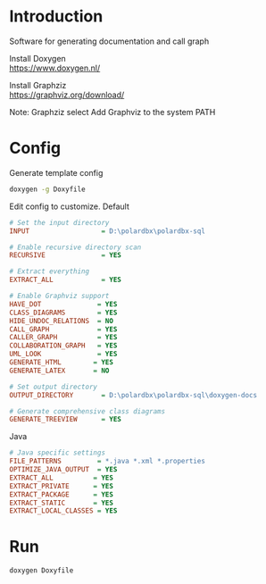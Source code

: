 # Introduction

Software for generating documentation and call graph  

Install Doxygen  
https://www.doxygen.nl/  

Install Graphziz  
https://graphviz.org/download/

Note: Graphziz select Add Graphviz to the system PATH 

# Config

Generate template config

```bash
doxygen -g Doxyfile
```

Edit config to customize. Default

```ini
# Set the input directory
INPUT                  = D:\polardbx\polardbx-sql

# Enable recursive directory scan
RECURSIVE              = YES

# Extract everything
EXTRACT_ALL            = YES

# Enable Graphviz support
HAVE_DOT              = YES
CLASS_DIAGRAMS        = YES
HIDE_UNDOC_RELATIONS  = NO
CALL_GRAPH            = YES
CALLER_GRAPH          = YES
COLLABORATION_GRAPH   = YES
UML_LOOK              = YES
GENERATE_HTML        = YES
GENERATE_LATEX       = NO

# Set output directory
OUTPUT_DIRECTORY       = D:\polardbx\polardbx-sql\doxygen-docs

# Generate comprehensive class diagrams
GENERATE_TREEVIEW      = YES
```

Java

```ini
# Java specific settings
FILE_PATTERNS         = *.java *.xml *.properties
OPTIMIZE_JAVA_OUTPUT  = YES
EXTRACT_ALL          = YES
EXTRACT_PRIVATE      = YES
EXTRACT_PACKAGE      = YES
EXTRACT_STATIC       = YES
EXTRACT_LOCAL_CLASSES = YES
```

# Run

```bash
doxygen Doxyfile
```
